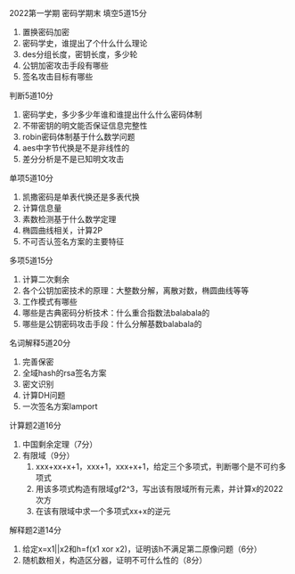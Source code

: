 2022第一学期 密码学期末
填空5道15分
1. 置换密码加密
2. 密码学史，谁提出了个什么什么理论
3. des分组长度，密钥长度，多少轮
4. 公钥加密攻击手段有哪些
5. 签名攻击目标有哪些

判断5道10分

1. 密码学史，多少多少年谁和谁提出什么什么密码体制
2. 不带密钥的明文能否保证信息完整性
3. robin密码体制基于什么数学问题
4. aes中字节代换是不是非线性的
5. 差分分析是不是已知明文攻击

单项5道10分

1. 凯撒密码是单表代换还是多表代换
2. 计算信息量
3. 素数检测基于什么数学定理
4. 椭圆曲线相关，计算2P
5. 不可否认签名方案的主要特征

多项5道15分

1. 计算二次剩余
2. 各个公钥加密技术的原理：大整数分解，离散对数，椭圆曲线等等
3. 工作模式有哪些
4. 哪些是古典密码分析技术：什么重合指数法balabala的
5. 哪些是公钥密码攻击手段：什么分解基数balabala的

名词解释5道20分

1. 完善保密
2. 全域hash的rsa签名方案
3. 密文识别
4. 计算DH问题
5. 一次签名方案lamport

计算题2道16分

1. 中国剩余定理（7分）
2. 有限域（9分）
   1. xxx+xx+x+1，xxx+1，xxx+x+1，给定三个多项式，判断哪个是不可约多项式
   2. 用该多项式构造有限域gf2^3，写出该有限域所有元素，并计算x的2022次方
   3. 在该有限域中求一个多项式xx+x的逆元

解释题2道14分

1. 给定x=x1||x2和h=f(x1 xor x2)，证明该h不满足第二原像问题（6分）
2. 随机数相关，构造区分器，证明不可什么性的（8分）
